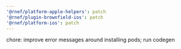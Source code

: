 ```yaml
---
'@rnef/platform-apple-helpers': patch
'@rnef/plugin-brownfield-ios': patch
'@rnef/platform-ios': patch
---
```


chore: improve error messages around installing pods; run codegen

